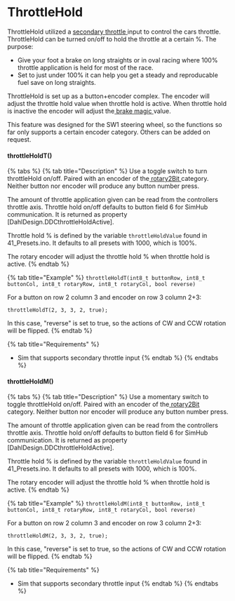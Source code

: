 # ThrottleHold

ThrottleHold utilized a [secondary throttle ](./)input to control the cars throttle. ThrottleHold can be turned on/off to hold the throttle at a certain %. The purpose:

* Give your foot a brake on long straights or in oval racing where 100% throttle application is held for most of the race.
* Set to just under 100% it can help you get a steady and reproducable fuel save on long straights.&#x20;

ThrottleHold is set up as a button+encoder complex. The encoder will adjust the throttle hold value when throttle hold is active. When throttle hold is inactive the encoder will adjust the[ brake magic ](brakemagic.md)value.&#x20;

This feature was designed for the SW1 steering wheel, so the functions so far only supports a certain encoder category. Others can be added on request.&#x20;

#### throttleHoldT()

{% tabs %}
{% tab title="Description" %}
Use a toggle switch to turn throttleHold on/off. Paired with an encoder of the[ rotary2Bit ](../encoders/#rotary2bit)category. Neither button nor encoder will produce any button number press.&#x20;

The amount of throttle application given can be read from the controllers throttle axis. Throttle hold on/off defaults to button field 6 for SimHub communication. It is returned as property \[DahlDesign.DDCthrottleHoldActive].&#x20;

Throttle hold % is defined by the variable `throttleHoldValue` found in 41\_Presets.ino. It defaults to all presets with 1000, which is 100%.&#x20;

The rotary encoder will adjust the throttle hold % when throttle hold is active.&#x20;
{% endtab %}

{% tab title="Example" %}
`throttleHoldT(int8_t buttonRow, int8_t buttonCol, int8_t rotaryRow, int8_t rotaryCol, bool reverse)`

For a button on row 2 column 3 and encoder on row 3 column 2+3:

`throttleHoldT(2, 3, 3, 2, true);`

In this case, "reverse" is set to true, so the actions of CW and CCW rotation will be flipped.&#x20;
{% endtab %}

{% tab title="Requirements" %}
* Sim that supports secondary throttle input
{% endtab %}
{% endtabs %}

#### throttleHoldM()

{% tabs %}
{% tab title="Description" %}
Use a momentary switch to toggle throttleHold on/off. Paired with an encoder of the[ rotary2Bit ](../encoders/#rotary2bit)category. Neither button nor encoder will produce any button number press.&#x20;

The amount of throttle application given can be read from the controllers throttle axis. Throttle hold on/off defaults to button field 6 for SimHub communication. It is returned as property \[DahlDesign.DDCthrottleHoldActive].&#x20;

Throttle hold % is defined by the variable `throttleHoldValue` found in 41\_Presets.ino. It defaults to all presets with 1000, which is 100%.&#x20;

The rotary encoder will adjust the throttle hold % when throttle hold is active.&#x20;
{% endtab %}

{% tab title="Example" %}
`throttleHoldM(int8_t buttonRow, int8_t buttonCol, int8_t rotaryRow, int8_t rotaryCol, bool reverse)`

For a button on row 2 column 3 and encoder on row 3 column 2+3:

`throttleHoldM(2, 3, 3, 2, true);`

In this case, "reverse" is set to true, so the actions of CW and CCW rotation will be flipped.&#x20;
{% endtab %}

{% tab title="Requirements" %}
* Sim that supports secondary throttle input
{% endtab %}
{% endtabs %}
